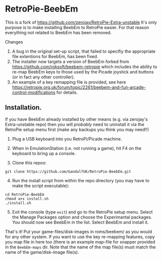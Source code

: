 # RetroPie-BeebEm

This is a fork of https://github.com/zerojay/RetroPie-Extra-unstable
It's only purpose is to make installing BeebEm to RetroPie easier.
For that reason everything not related to BeebEm has been removed.

Changes
1) A bug in the original set-up script, that failed to specifiy the appropriate file extentions for BeebEm, has been fixed.
2) The installer now targets a version of BeebEm forked from https://github.com/roksoft/beebem-retropie which includes the ability to re-map BeebEm keys to those used by the Picade joystick and buttons (or in fact any other controller).
3) An example of a key remapping file is provided, see here https://retropie.org.uk/forum/topic/2261/beebem-and-fun-arcade-control-modifications for details.

## Installation.

If you have BeebEm already installed by other means (e.g. via zerojay's Extra-unstable repo) then you will *probably* need to uninstall it via the RetroPie setup menu first (make any backups you think you may need!!)

1) Plug a USB keyboard into you RetroPi/Picade machine.

2) When in EmulationStation (i.e. not running a game), hit F4 on the keyboard to bring up a console.

3) Clone this repoo:
```
git clone https://github.com/GandalfUK/RetroPie-BeebEm.git
```

4) Run the install script from within the repo directory (you may have to make the script executable):
```
cd RetroPie-BeebEm
chmod a+x install.sh
./install.sh
```
5) Exit the console (type `exit`) and go to the RetroPie setup menu. Select the Manage Packages option and choose the Experimantal packages. You should now see BeebEm in the list. Select BeebEm and install it.

That's it! Put your game-files/disk-images in roms/beebem/ as you would for any other system. If you want to use the key re-mapping features, copy you map file in here too (there is an example map-file for snapper provided in the `BeebEm-maps` dir. Note that the name of the map file(s) must match the name of the game/disk-image file(s). 

